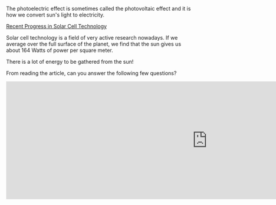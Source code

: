 The photoelectric effect is sometimes called the photovoltaic effect and it is how we convert sun's light to electricity.

<a href="http://www.sciencedaily.com/releases/2013/05/130506094511.htm" target="_blank">Recent Progress in Solar Cell Technology</a>

Solar cell technology is a field of very active research nowadays. If we average over the full surface of the planet, we find that the sun gives us about 164 Watts of power per square meter.

There is a lot of energy to be gathered from the sun!

From reading the article, can you answer the following few questions?

<iframe src="https://h5p.org/h5p/embed/85998" width="1090" height="319" frameborder="0" allowfullscreen="allowfullscreen"></iframe><script src="https://h5p.org/sites/all/modules/h5p/library/js/h5p-resizer.js" charset="UTF-8"></script>